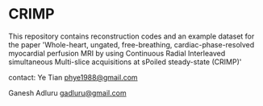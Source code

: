 # CRIMP

This repository contains reconstruction codes and an example dataset for the paper 'Whole-heart, ungated, free-breathing, cardiac-phase-resolved myocardial perfusion MRI by using Continuous Radial Interleaved simultaneous Multi-slice acquisitions at sPoiled steady-state (CRIMP)'

contact:
Ye Tian
phye1988@gmail.com

Ganesh Adluru
gadluru@gmail.com
